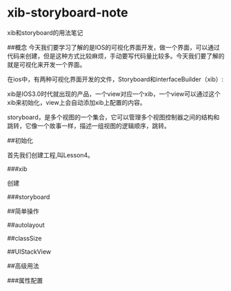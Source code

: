 # xib-storyboard-note
xib和storyboard的用法笔记

##概念
今天我们要学习了解的是IOS的可视化界面开发，做一个界面，可以通过代码来创建，但是这种方式比较麻烦，手动要写代码量比较多。今天我们要了解的就是可视化来开发一个界面。

在ios中，有两种可视化界面开发的文件，Storyboard和interfaceBuilder（xib）: 

xib是IOS3.0时代就出现的产品，一个view对应一个xib，一个view可以通过这个xib来初始化，view上会自动添加xib上配置的内容。

storyboard，是多个视图的一个集合，它可以管理多个视图控制器之间的结构和跳转，它像一个故事一样，描述一组视图的逻辑顺序，跳转。

##初始化

首先我们创建工程,叫Lesson4。

###xib

创建

###storyboard

##简单操作

##autolayout

##classSize

##UIStackView

##高级用法

###属性配置